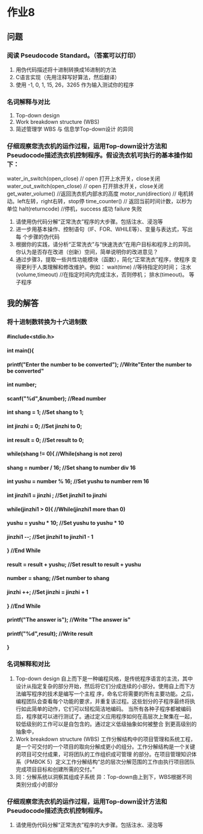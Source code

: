 # 作业8
## 问题
### 阅读 Pseudocode Standard。（答案可以打印）
1. 用伪代码描述将十进制转换成16进制的方法
2. C语言实现（先用注释写好算法，然后翻译）
3. 使用 -1, 0, 1, 15, 26，3265 作为输入测试你的程序
### 名词解释与对比
1. Top-down design
2.  Work breakdown structure (WBS)
3. 简述管理学 WBS 与 信息学Top-down设计 的异同
### 仔细观察您洗衣机的运作过程，运用Top-down设计方法和Pseudocode描述洗衣机控制程序。假设洗衣机可执行的基本操作如下：
water_in_switch(open_close) // open 打开上水开关，close关闭
water_out_switch(open_close) // open 打开排水开关，close关闭
get_water_volume() //返回洗衣机内部水的高度
motor_run(direction) // 电机转动。left左转，right右转，stop停
time_counter() // 返回当前时间计数，以秒为单位
halt(returncode) //停机，success 成功 failure 失败
1. 请使用伪代码分解“正常洗衣”程序的大步骤。包括注水、浸泡等
2. 进一步用基本操作、控制语句（IF、FOR、WHILE等）、变量与表达式，写出每
个步骤的伪代码
3. 根据你的实践，请分析“正常洗衣”与“快速洗衣”在用户目标和程序上的异同。
你认为是否存在改进（创新）空间，简单说明你的改进意见？
4. 通过步骤3，提取一些共性功能模块（函数），简化“正常洗衣”程序，使程序
变得更利于人类理解和修改维护。例如：
wait(time) //等待指定的时间；
注水(volume,timeout) //在指定时间内完成注水，否则停机；
排水(timeout)。 等子程序
## 我的解答
### 将十进制数转换为十六进制数
#### #include<stdio.h>
#### int main(){
####     printf("Enter the number to be converted"); //Write"Enter the number to be converted"
####     int number;
####     scanf("%d",&number); //Read number
####     int shang = 1; //Set shang to 1;
####     int jinzhi = 0; //Set jinzhi to 0;
####     int result = 0; //Set result to 0;
####     while(shang != 0){  //While(shang is not zero)
####         shang = number / 16; //Set shang to number div 16
####         int yushu = number % 16; //Set yushu to number rem 16
####         int jinzhi1 = jinzhi ; //Set jinzhi1 to jinzhi
####         while(jinzhi1 > 0){ //While(jinzhi1 more than 0)
####             yushu = yushu * 10; //Set yushu to yushu * 10
####             jinzhi1 --; //Set jinzhi1 to jinzhi1 - 1
####         } //End While
####         result = result + yushu; //Set result to result + yushu
####         number = shang; //Set number to shang
####         jinzhi ++; //Set jinzhi = jinzhi + 1
####     } //End While
####     printf("The answer is"); //Write "The answer is"
####     printf("%d",result); //Write result
#### }
### 名词解释和对比
1. Top-down design
自上而下是一种编程风格，是传统程序语言的主流，其中设计从指定复杂的部分开始，然后将它们分成连续的小部分。使用自上而下方法编写程序的技术是编写一个主程
序，命名它将需要的所有主要功能。之后，编程团队会查看每个功能的要求，并重复该过程。这些划分的子程序最终将执行如此简单的动作，它们可以轻松简洁地编码。
当所有各种子程序都被编码后，程序就可以进行测试了。通过定义应用程序如何在高层次上聚集在一起，较低级别的工作可以是自包含的。通过定义低级抽象如何被整合
到更高级别的抽象中，
2. Work breakdown structure (WBS)
工作分解结构中的项目管理和系统工程，是一个可交付的一个项目的取向分解成更小的组分。工作分解结构是一个关键的项目可交付成果，可将团队的工作组织成可管理
的部分。在项目管理知识体系（PMBOK 5）定义工作分解结构“总的层次分解范围的工作由执行项目团队完成项目目标和创建所需的交付。”
3. 同：分解系统以洞察其组成子系统
异：Top-down由上到下，WBS根据不同类别分成小的部分
### 仔细观察您洗衣机的运作过程，运用Top-down设计方法和Pseudocode描述洗衣机控制程序。
1. 请使用伪代码分解“正常洗衣”程序的大步骤。包括注水、浸泡等
